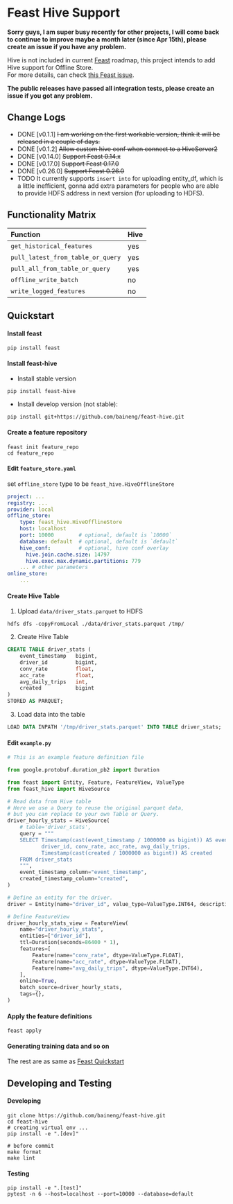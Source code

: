 # Feast Hive Support

**Sorry guys, I am super busy recently for other projects, I will come back to continue to improve maybe a month later (since Apr 15th), please create an issue if you have any problem.**

Hive is not included in current [Feast](https://github.com/feast-dev/feast) roadmap, this project intends to add Hive support for Offline Store.  
For more details, can check [this Feast issue](https://github.com/feast-dev/feast/issues/1686).

**The public releases have passed all integration tests, please create an issue if you got any problem.**

## Change Logs
- DONE [v0.1.1] ~~I am working on the first workable version, think it will be released in a couple of days.~~
- DONE [v0.1.2] ~~Allow custom hive conf when connect to a HiveServer2~~
- DONE [v0.14.0] ~~Support Feast 0.14.x~~
- DONE [v0.17.0] ~~Support Feast 0.17.0~~
- DONE [v0.26.0] ~~Support Feast 0.26.0~~
- TODO It currently supports `insert into` for uploading entity_df, which is a little inefficient, gonna add extra parameters for people who are able to provide HDFS address in next version (for uploading to HDFS). 

## Functionality Matrix

| Function | Hive |
| :-------------------------------- | :-- |
| `get_historical_features`         | yes |
| `pull_latest_from_table_or_query` | yes |
| `pull_all_from_table_or_query`    | yes |
| `offline_write_batch`             | no  |
| `write_logged_features`           | no  |

## Quickstart

#### Install feast

```shell
pip install feast
```

#### Install feast-hive

- Install stable version

```shell
pip install feast-hive 
```

- Install develop version (not stable):

```shell
pip install git+https://github.com/baineng/feast-hive.git 
```

#### Create a feature repository

```shell
feast init feature_repo
cd feature_repo
```

#### Edit `feature_store.yaml`

set `offline_store` type to be `feast_hive.HiveOfflineStore`

```yaml
project: ...
registry: ...
provider: local
offline_store:
    type: feast_hive.HiveOfflineStore
    host: localhost
    port: 10000        # optional, default is `10000`
    database: default  # optional, default is `default`
    hive_conf:         # optional, hive conf overlay
      hive.join.cache.size: 14797
      hive.exec.max.dynamic.partitions: 779
    ... # other parameters
online_store:
    ...
```

#### Create Hive Table

1. Upload `data/driver_stats.parquet` to HDFS
```shell
hdfs dfs -copyFromLocal ./data/driver_stats.parquet /tmp/
```
2. Create Hive Table
```sql
CREATE TABLE driver_stats (
    event_timestamp   bigint,
    driver_id         bigint,
    conv_rate         float,
    acc_rate          float,
    avg_daily_trips   int,
    created           bigint
)
STORED AS PARQUET;
```
3. Load data into the table
```sql
LOAD DATA INPATH '/tmp/driver_stats.parquet' INTO TABLE driver_stats;
```

#### Edit `example.py`

```python
# This is an example feature definition file

from google.protobuf.duration_pb2 import Duration

from feast import Entity, Feature, FeatureView, ValueType
from feast_hive import HiveSource

# Read data from Hive table
# Here we use a Query to reuse the original parquet data, 
# but you can replace to your own Table or Query.
driver_hourly_stats = HiveSource(
    # table='driver_stats',
    query = """
    SELECT Timestamp(cast(event_timestamp / 1000000 as bigint)) AS event_timestamp, 
           driver_id, conv_rate, acc_rate, avg_daily_trips, 
           Timestamp(cast(created / 1000000 as bigint)) AS created 
    FROM driver_stats
    """,
    event_timestamp_column="event_timestamp",
    created_timestamp_column="created",
)

# Define an entity for the driver.
driver = Entity(name="driver_id", value_type=ValueType.INT64, description="driver id", )

# Define FeatureView
driver_hourly_stats_view = FeatureView(
    name="driver_hourly_stats",
    entities=["driver_id"],
    ttl=Duration(seconds=86400 * 1),
    features=[
        Feature(name="conv_rate", dtype=ValueType.FLOAT),
        Feature(name="acc_rate", dtype=ValueType.FLOAT),
        Feature(name="avg_daily_trips", dtype=ValueType.INT64),
    ],
    online=True,
    batch_source=driver_hourly_stats,
    tags={},
)
```

#### Apply the feature definitions

```shell
feast apply
```

#### Generating training data and so on

The rest are as same as [Feast Quickstart](https://docs.feast.dev/quickstart#generating-training-data)


## Developing and Testing

#### Developing

```shell
git clone https://github.com/baineng/feast-hive.git
cd feast-hive
# creating virtual env ...
pip install -e ".[dev]"

# before commit
make format
make lint
```

#### Testing

```shell
pip install -e ".[test]"
pytest -n 6 --host=localhost --port=10000 --database=default
```